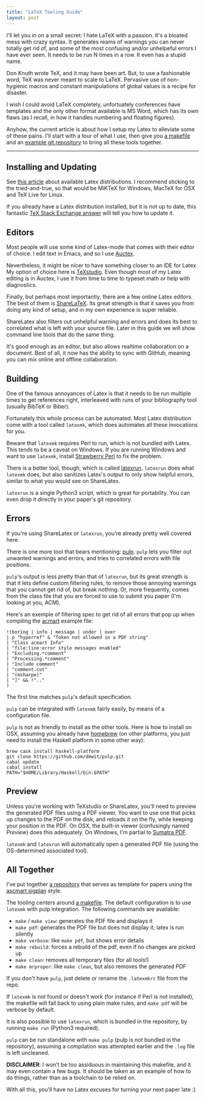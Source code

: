 ```yaml
---
title: "LaTeX Tooling Guide"
layout: post
---
```


I'll let you in on a small secret: I hate LaTeX with a passion. It's a bloated
mess with crazy syntax. It generates reams of warnings you can never totally get
rid of, and some of the most confusing and/or unhelpeful errors I have ever
seen. It needs to be run N times in a row. It even has a stupid name.

Don Knuth wrote TeX, and it may have been art. But, to use a fashionable word,
TeX was never meant to scale to LaTeX. Pervasive use of non-hygienic macros and
constant manipulations of global values is a recipe for disaster.

I wish I could avoid LaTeX completely, unfortuately conferences have templates
and the only other format available is MS Word, which has its own flaws (as I
recall, in how it handles numbering and floating figures).

Anyhow, the current article is about how I setup my Latex to alleviate some of
these pains. I'll start with a tour of what I use, then give you [a makefile]
and an [example git repository][a repository] to bring all these tools together.

---

## Installing and Updating

See [this article][latex-compilers] about available Latex distributions. I
recommend sticking to the tried-and-true, so that would be MiKTeX for Windows,
MacTeX for OSX and TeX Live for Linux.

[latex-compilers]: https://www.sharelatex.com/learn/Choosing_a_LaTeX_Compiler

If you already have a Latex distribution installed, but it is not up to date,
this fantastic [TeX Stack Exchange answer][latex-update] will tell you how to
update it.

[latex-update]: https://tex.stackexchange.com/questions/55437/how-do-i-update-my-tex-distribution

## Editors

Most people will use some kind of Latex-mode that comes with their editor of
choice. I edit text in Emacs, and so I use [Auctex].

Nevertheless, it might be nicer to have something closer to an IDE for Latex. My
option of choice here is [TeXstudio]. Even though most of my Latex editing is in
Auctex, I use it from time to time to typeset math or help with diagnostics.

[Auctex]: https://www.gnu.org/software/auctex/
[TeXstudio]: http://www.texstudio.org/

Finally, but perhaps most importantly, there are a few online Latex editors. The
best of them is [ShareLaTeX]. Its great strength is that it saves you from doing
any kind of setup, and in my own experience is super reliable.

[ShareLaTeX]: https://www.sharelatex.com/

ShareLatex also filters out unhelpful warning and errors and does its best to
correlated what is left with your source file. Later in this guide we will show
command line tools that do the same thing.

It's good enough as an editor, but also allows realtime collaboration on a
document. Best of all, it now has the ability to sync with GitHub, meaning you
can mix online and offline collaboration.

## Building

One of the famous annoyances of Latex is that it needs to be run multiple times
to get references right, interleaved with runs of your bibliography tool
(usually BibTeX or Biber).

Fortunately this whole process can be automated. Most Latex distribution come
with a tool called `latexmk`, which does automates all these invocations for
you.

Beware that `latexmk` requires Perl to run, which is not bundled with Latex.
This tends to be a caveat on Windows. If you are running Windows and want to use
`latexmk`, install [Strawberry Perl] to fix the problem.

[Strawberry Perl]: http://strawberryperl.com/

There is a better tool, though, which is called [latexrun]. `latexrun` does what
`latexmk` does, but also sanitizes Latex's output to only show helpful errors,
similar to what you would see on ShareLatex.

[latexrun]: https://github.com/aclements/latexrun

`latexrun` is a single Python3 script, which is great for portability. You can
even drop it directly in your paper's git repository.

## Errors

If you're using ShareLatex or `latexrun`, you're already pretty well covered
here.

There is one more tool that bears mentioning: [pulp]. `pulp` lets you filter out
unwanted warnings and errors, and tries to correlated errors with file
positions.

[pulp]: https://github.com/dmwit/pulp

`pulp`'s output is less pretty than that of `latexrun`, but its great strength
is that it lets define custom filtering rules, to remove those annoying warnings
that you cannot get rid of, but break nothing. Or, more frequently, comes from
the class file that you are forced to use to submit you paper (I'm looking at
you, ACM).

Here's an exemple of filtering spec to get rid of all errors that pop up when
compiling the [acmart] example file:

```
!(boring | info | message | under | over
| p "hyperref" & "Token not allowed in a PDF string"
| "Class acmart Info"
| "file:line:error style messages enabled"
| "Excluding.*comment"
| "Processing.*comment"
| "Include comment"
| "comment.cut"
| "(msharpe)"
| "]" && !".."
)
```

The first line matches `pulp`'s default specification.

[acmart]: http://www.sigplan.org/Resources/Author/

`pulp` can be integrated with `latexmk` fairly easily, by means of a
configuration file.

`pulp` is not as friendly to install as the other tools. Here is how to install
on OSX, assuming you already have [homebrew] (on other platforms, you just need
to install the Haskell platform in some other way):

[homebrew]: https://brew.sh/

```
brew cask install haskell-platform
git clone https://github.com/dmwit/pulp.git
cabal update
cabal install
PATH="$HOME/Library/Haskell/bin:$PATH"
```

## Preview

Unless you're working with TeXstudio or ShareLatex, you'll need to preview the
generated PDF files using a PDF viewer. You want to use one that picks up
changes to the PDF on the disk, and reloads it on the fly, while keeping your
position in the PDF. On OSX, the built-in viewer (confusingly named *Preview*)
does this adequately. On Windows, I'm partial to [Sumatra PDF].

`latexmk` and `latexrun` will automatically open a generated PDF file (using the
OS-determined associated tool).

[Sumatra PDF]: https://www.sumatrapdfreader.org/free-pdf-reader.html

## All Together

I've put together [a repository] that serves as template for papers using
the [ascmart sigplan][acmart] style.

[a repository]: https://github.com/norswap/template-sigplan

The tooling centers around [a makefile]. The default configuration is to use
`latexmk` with pulp integration. The following commands are available:

- `make` / `make view`: generates the PDF file and displays it
- `make pdf`: generates the PDF file but does not display it; latex is run silently
- `make verbose`: like `make pdf`, but shows error details
- `make rebuild`: forces a rebuild of the pdf, even if no changes are picked up
- `make clean`: removes all temporary files (for all tools!)
- `make mrproper`: like `make clean`, but also removes the generated PDF

[a makefile]: https://github.com/norswap/template-sigplan/blob/master/makefile

If you don't have `pulp`, just delete or rename the `.latexmkrc` file from the
repo.

If `latexmk` is not found or doesn't work (for instance if Perl is not
installed), the makefile will fall back to using plain make rules, and `make
pdf` will be verbose by default.

It is also possible to use `latexrun`, which is bundled in the repository, by
running `make run` (Python3 required).

`pulp` can be run standalone with `make pulp` (pulp is not bundled in the
repository), assuming a compilation was attempted earlier and the `.log` file is
left uncleaned.

**DISCLAIMER**: I won't be too assiduous in maintaining this makefile, and it
may even contain a few bugs. It should be taken as an example of how to do
things, rather than as a toolchain to be relied on.

With all this, you'll have no Latex excuses for turning your next paper late :)
